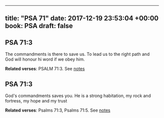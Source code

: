 
---
title: "PSA 71"
date: 2017-12-19 23:53:04 +00:00
book: PSA
draft: false
---

## PSA 71:3

The commandments is there to save us. To lead us to the right path and God will honour hi word if we obey him.

**Related verses**: PSALM 71:3. See [notes](https://my.bible.com/notes/2794006959358731095)


## PSA 71:3

God's commandments saves you. He is a strong habitation, my rock and fortress, my hope and my trust

**Related verses**: Psalms 71:3, Psalms 71:5. See [notes](https://my.bible.com/notes/2577309803882471587)

